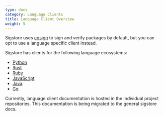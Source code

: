 ```yaml
---
type: docs
category: Language Clients
title: Language Client Overview
weight: 5
---
```


Sigstore uses [cosign](../../cosign/signing/overview) to sign and verify packages by default, but you can opt to use a language specific client instead. 

Sigstore has clients for the following language ecosystems:

- [Python](./python/python_client_overview)
- [Rust](https://github.com/sigstore/sigstore-rs#features)
- [Ruby](https://github.com/sigstore/sigstore-ruby#sigstore)
- [JavaScript](https://github.com/sigstore/sigstore-js#sigstore-js---)
- [Java](https://github.com/sigstore/sigstore-java#sigstore-java)
- [Go](https://github.com/sigstore/sigstore-go#sigstore-go)

Currently, language client documentation is hosted in the individual project repositories. This documentation is being migrated to the general sigstore docs.